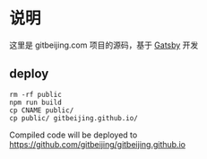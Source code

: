 # 说明

这里是 gitbeijing.com 项目的源码，基于 [Gatsby](https://www.gatsbyjs.org/) 开发

## deploy

```
rm -rf public
npm run build
cp CNAME public/
cp public/ gitbeijing.github.io/
```

Compiled code will be deployed to https://github.com/gitbeijing/gitbeijing.github.io
